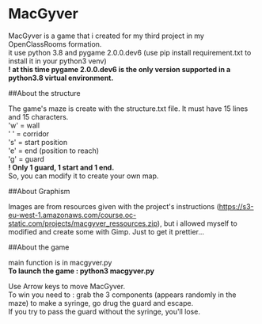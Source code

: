 # MacGyver

MacGyver is a game that i created for my third project in my OpenClassRooms formation.  
it use python 3.8 and pygame 2.0.0.dev6 (use pip install requirement.txt to install it in your python3 venv)  
**! at this time pygame 2.0.0.dev6 is the only version supported in a python3.8 virtual environment.**

##About the structure

The game's maze is create with the structure.txt file. It must have 15 lines and 15 characters.  
'w' = wall  
' ' = corridor  
's' = start position  
'e' = end (position to reach)  
'g' = guard  
**! Only 1 guard, 1 start and 1 end.**  
So, you can modify it to create your own map.  

##About Graphism

Images are from resources given with the project's instructions (https://s3-eu-west-1.amazonaws.com/course.oc-static.com/projects/macgyver_ressources.zip), but i allowed myself to modified and create some with Gimp. Just to get it prettier...

##About the game  

main function is in macgyver.py  
**To launch the game : python3 macgyver.py**  

Use Arrow keys to move MacGyver.  
To win you need to : grab the 3 components (appears randomly in the maze) to make a syringe, go drug the guard and escape.  
If you try to pass the guard without the syringe, you'll lose.  
